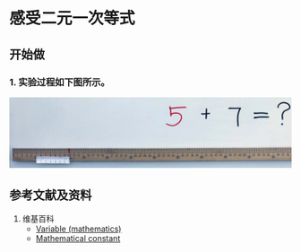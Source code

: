 # 感受二元一次等式

## 开始做

### 1. 实验过程如下图所示。

![](/images/数轴(一维坐标系)/感受在计算过程中变化的数量和不变的数量/1a1.jpg)

## 参考文献及资料

1. 维基百科
	- [Variable (mathematics)](https://en.wikipedia.org/wiki/Variable_(mathematics)) 
	- [Mathematical constant](https://en.wikipedia.org/wiki/Mathematical_constant) 
